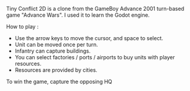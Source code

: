 Tiny Conflict 2D is a clone from the GameBoy Advance 2001 turn-based game "Advance Wars". I used it to learn the Godot engine.

How to play :

- Use the arrow keys to move the cursor, and space to select.
- Unit can be moved once per turn.
- Infantry can capture buildings.
- You can select factories / ports / airports to buy units with player resources.
- Resources are provided by cities.

To win the game, capture the opposing HQ
